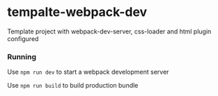 # tempalte-webpack-dev
Template project with webpack-dev-server, css-loader and html plugin configured

### Running
Use `npm run dev` to start a webpack development server

Use `npm run build` to build production bundle
